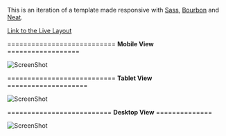 This is an iteration of a template made responsive with [Sass](http://sass-lang.com/), [Bourbon](http://bourbon.io/) and [Neat](http://neat.bourbon.io/).


[Link to the Live Layout](http://hasmany.github.io/herdesign_with_BourbonNeat/)


===========================  **Mobile View** ==================


![ScreenShot](https://raw.githubusercontent.com/hasmany/herdesign_with_BourbonNeat/screenshots/Screenshot/Desktop.png)


===========================  **Tablet View** ====================


![ScreenShot](https://raw.githubusercontent.com/hasmany/herdesign_with_BourbonNeat/screenshots/Screenshot/Tablet.png)


==========================  **Desktop View** ==============


![ScreenShot](https://raw.githubusercontent.com/hasmany/herdesign_with_BourbonNeat/screenshots/Screenshot/Mobile.png)
